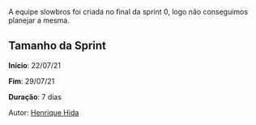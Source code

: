 ﻿---
layout: page_slowbrows
tag: slowbrows
---

A equipe slowbros foi criada no final da sprint 0, logo não conseguimos planejar a mesma.

## Tamanho da Sprint

**Início**: 22/07/21

**Fim**: 29/07/21

**Duração**: 7 dias

Autor: [Henrique Hida](https://github.com/HenriqueHida)

